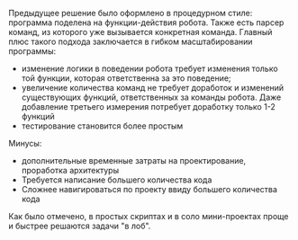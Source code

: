 Предыдущее решение было оформлено в процедурном стиле: программа поделена на функции-действия робота. 
Также есть парсер команд, из которого уже вызывается конкретная команда.
Главный плюс такого подхода заключается в гибком масштабировании программы: 
- изменение логики в поведении робота требует изменения только той функции, которая ответственна за это поведение;
- увеличение количества команд не требует доработок и изменений существующих функций, ответственных за команды робота. Даже добавление третьего измерения потребует доработку только 1-2 функций
- тестирование становится более простым

Минусы: 
- дополнительные временные затраты на проектирование, проработка архитектуры 
- Требуется написание большего количества кода
- Сложнее навигироваться по проекту ввиду большего количества кода

Как было отмечено, в простых скриптах и в соло мини-проектах проще и быстрее решаются задачи "в лоб".

